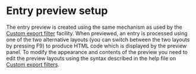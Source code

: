 # Entry preview setup

The entry preview is created using the same mechanism as used by the [Custom export filter](../collaborative-work/export/customexports.md) facility. When previewed, an entry is processed using one of the two alternative layouts \(you can switch between the two layouts by pressing F9\) to produce HTML code which is displayed by the preview panel. To modify the appearance and contents of the preview you need to edit the preview layouts using the syntax described in the help file on [Custom export filters](../collaborative-work/export/customexports.md).

